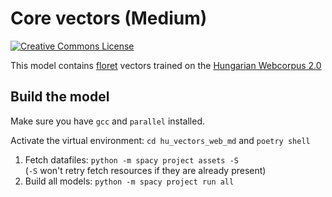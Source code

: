 # Core vectors (Medium)


<a rel="license" href="https://creativecommons.org/licenses/by-nc-sa/4.0/"><img alt="Creative Commons License" style="border-width:0" src="https://i.creativecommons.org/l/by-nc-sa/4.0/88x31.png" /></a>

This model contains [floret](https://github.com/explosion/floret) vectors trained on the [Hungarian Webcorpus 2.0](https://hlt.bme.hu/en/resources/webcorpus2)

## Build the model

Make sure you have `gcc` and `parallel` installed.

Activate the virtual environment: `cd hu_vectors_web_md` and `poetry shell`

1. Fetch datafiles: `python -m spacy project assets -S` <br/>
   (`-S` won't retry fetch resources if they are already present)
2. Build all models: `python -m spacy project run all`
